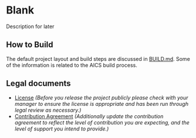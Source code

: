 # Blank

Description for later 

## How to Build

The default project layout and build steps are discussed in [BUILD.md](BUILD.md). Some of the information
is related to the AICS build process.

## Legal documents

- [License](LICENSE.txt) _(Before you release the project publicly please check with your manager to ensure the license is appropriate and has been run through legal review as necessary.)_
- [Contribution Agreement](CONTRIBUTING.md) _(Additionally update the contribution agreement to reflect
the level of contribution you are expecting, and the level of support you intend to provide.)_
